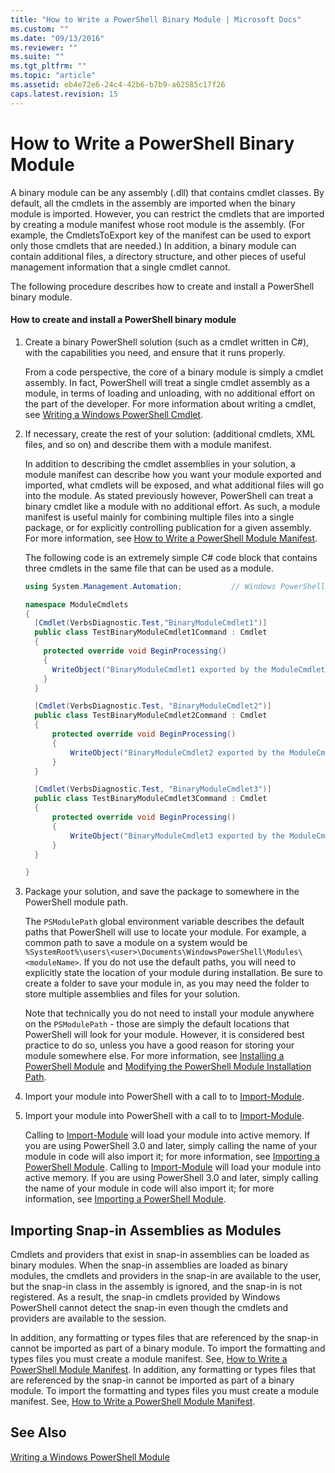 ```yaml
---
title: "How to Write a PowerShell Binary Module | Microsoft Docs"
ms.custom: ""
ms.date: "09/13/2016"
ms.reviewer: ""
ms.suite: ""
ms.tgt_pltfrm: ""
ms.topic: "article"
ms.assetid: eb4e72e6-24c4-42b6-b7b9-a62585c17f26
caps.latest.revision: 15
---
```

# How to Write a PowerShell Binary Module

A binary module can be any assembly (.dll) that contains cmdlet classes. By default, all the cmdlets in the assembly are imported when the binary module is imported. However, you can restrict the cmdlets that are imported by creating a module manifest whose root module is the assembly. (For example, the CmdletsToExport key of the manifest can be used to export only those cmdlets that are needed.) In addition, a binary module can contain additional files, a directory structure, and other pieces of useful management information that a single cmdlet cannot.

 The following procedure describes how to create and install a PowerShell binary module.

#### How to create and install a PowerShell binary module

1. Create a binary PowerShell solution (such as a cmdlet written in C#), with the capabilities you need, and ensure that it runs properly.

   From a code perspective, the core of a binary module is simply a cmdlet assembly. In fact, PowerShell will treat a single cmdlet assembly as a module, in terms of loading and unloading, with no additional effort on the part of the developer. For more information about writing a cmdlet, see [Writing a Windows PowerShell Cmdlet](../cmdlet/writing-a-windows-powershell-cmdlet.md).

2. If necessary, create the rest of your solution: (additional cmdlets, XML files, and so on) and describe them with a module manifest.

   In addition to describing the cmdlet assemblies in your solution, a module manifest can describe how you want your module exported and imported, what cmdlets will be exposed, and what additional files will go into the module. As stated previously however, PowerShell can treat a binary cmdlet like a module with no additional effort. As such, a module manifest is useful mainly for combining multiple files into a single package, or for explicitly controlling publication for a given assembly. For more information, see [How to Write a PowerShell Module Manifest](https://msdn.microsoft.com/en-us/abe4c24b-e64e-4a61-81d5-18c4fceba0b6).

   The following code is an extremely simple C# code block that contains three cmdlets in the same file that can be used as a module.

   ```csharp
   using System.Management.Automation;           // Windows PowerShell namespace.

   namespace ModuleCmdlets
   {
     [Cmdlet(VerbsDiagnostic.Test,"BinaryModuleCmdlet1")]
     public class TestBinaryModuleCmdlet1Command : Cmdlet
     {
       protected override void BeginProcessing()
       {
         WriteObject("BinaryModuleCmdlet1 exported by the ModuleCmdlets module.");
       }
     }

     [Cmdlet(VerbsDiagnostic.Test, "BinaryModuleCmdlet2")]
     public class TestBinaryModuleCmdlet2Command : Cmdlet
     {
         protected override void BeginProcessing()
         {
             WriteObject("BinaryModuleCmdlet2 exported by the ModuleCmdlets module.");
         }
     }

     [Cmdlet(VerbsDiagnostic.Test, "BinaryModuleCmdlet3")]
     public class TestBinaryModuleCmdlet3Command : Cmdlet
     {
         protected override void BeginProcessing()
         {
             WriteObject("BinaryModuleCmdlet3 exported by the ModuleCmdlets module.");
         }
     }

   }
   ```

3. Package your solution, and save the package to somewhere in the PowerShell module path.

   The `PSModulePath` global environment variable describes the default paths that PowerShell will use to locate your module. For example, a common path to save a module on a system would be `%SystemRoot%\users\<user>\Documents\WindowsPowerShell\Modules\<moduleName>`. If you do not use the default paths, you will need to explicitly state the location of your module during installation. Be sure to create a folder to save your module in, as you may need the folder to store multiple assemblies and files for your solution.

   Note that technically you do not need to install your module anywhere on the `PSModulePath` - those are simply the default locations that PowerShell will look for your module. However, it is considered best practice to do so, unless you have a good reason for storing your module somewhere else. For more information, see [Installing a PowerShell Module](./installing-a-powershell-module.md) and [Modifying the PowerShell Module Installation Path](./modifying-the-psmodulepath-installation-path.md).

4. Import your module into PowerShell with a call to to [Import-Module](/powershell/module/Microsoft.PowerShell.Core/Import-Module).
4. Import your module into PowerShell with a call to to [Import-Module](/powershell/module/Microsoft.PowerShell.Core/Import-Module).

   Calling to [Import-Module](/powershell/module/Microsoft.PowerShell.Core/Import-Module) will load your module into active memory. If you are using PowerShell 3.0 and later, simply calling the name of your module in code will also import it; for more information, see [Importing a PowerShell Module](./importing-a-powershell-module.md).
   Calling to [Import-Module](/powershell/module/Microsoft.PowerShell.Core/Import-Module) will load your module into active memory. If you are using PowerShell 3.0 and later, simply calling the name of your module in code will also import it; for more information, see [Importing a PowerShell Module](./importing-a-powershell-module.md).

## Importing Snap-in Assemblies as Modules

 Cmdlets and providers that exist in snap-in assemblies can be loaded as binary modules. When the snap-in assemblies are loaded as binary modules, the cmdlets and providers in the snap-in are available to the user, but the snap-in class in the assembly is ignored, and the snap-in is not registered. As a result, the snap-in cmdlets provided by Windows PowerShell cannot detect the snap-in even though the cmdlets and providers are available to the session.

 In addition, any formatting or types files that are referenced by the snap-in cannot be imported as part of a binary module. To import the formatting and types files you must create a module manifest. See, [How to Write a PowerShell Module Manifest](https://msdn.microsoft.com/en-us/abe4c24b-e64e-4a61-81d5-18c4fceba0b6).
 In addition, any formatting or types files that are referenced by the snap-in cannot be imported as part of a binary module. To import the formatting and types files you must create a module manifest. See, [How to Write a PowerShell Module Manifest](https://msdn.microsoft.com/en-us/abe4c24b-e64e-4a61-81d5-18c4fceba0b6).

## See Also

 [Writing a Windows PowerShell Module](./writing-a-windows-powershell-module.md)